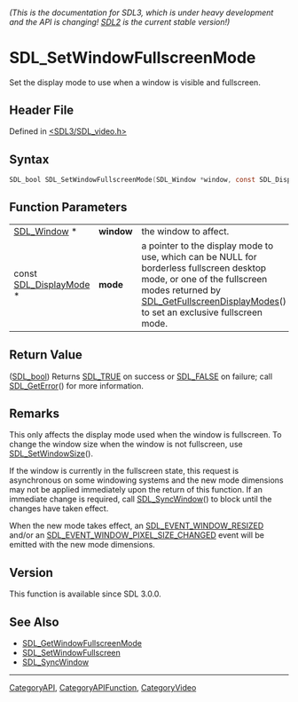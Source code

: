 ###### (This is the documentation for SDL3, which is under heavy development and the API is changing! [SDL2](https://wiki.libsdl.org/SDL2/) is the current stable version!)
# SDL_SetWindowFullscreenMode

Set the display mode to use when a window is visible and fullscreen.

## Header File

Defined in [<SDL3/SDL_video.h>](https://github.com/libsdl-org/SDL/blob/main/include/SDL3/SDL_video.h)

## Syntax

```c
SDL_bool SDL_SetWindowFullscreenMode(SDL_Window *window, const SDL_DisplayMode *mode);
```

## Function Parameters

|                                            |            |                                                                                                                                                                                                                                                  |
| ------------------------------------------ | ---------- | ------------------------------------------------------------------------------------------------------------------------------------------------------------------------------------------------------------------------------------------------ |
| [SDL_Window](SDL_Window) *                 | **window** | the window to affect.                                                                                                                                                                                                                            |
| const [SDL_DisplayMode](SDL_DisplayMode) * | **mode**   | a pointer to the display mode to use, which can be NULL for borderless fullscreen desktop mode, or one of the fullscreen modes returned by [SDL_GetFullscreenDisplayModes](SDL_GetFullscreenDisplayModes)() to set an exclusive fullscreen mode. |

## Return Value

([SDL_bool](SDL_bool)) Returns [SDL_TRUE](SDL_TRUE) on success or
[SDL_FALSE](SDL_FALSE) on failure; call [SDL_GetError](SDL_GetError)() for
more information.

## Remarks

This only affects the display mode used when the window is fullscreen. To
change the window size when the window is not fullscreen, use
[SDL_SetWindowSize](SDL_SetWindowSize)().

If the window is currently in the fullscreen state, this request is
asynchronous on some windowing systems and the new mode dimensions may not
be applied immediately upon the return of this function. If an immediate
change is required, call [SDL_SyncWindow](SDL_SyncWindow)() to block until
the changes have taken effect.

When the new mode takes effect, an
[SDL_EVENT_WINDOW_RESIZED](SDL_EVENT_WINDOW_RESIZED) and/or an
[SDL_EVENT_WINDOW_PIXEL_SIZE_CHANGED](SDL_EVENT_WINDOW_PIXEL_SIZE_CHANGED)
event will be emitted with the new mode dimensions.

## Version

This function is available since SDL 3.0.0.

## See Also

- [SDL_GetWindowFullscreenMode](SDL_GetWindowFullscreenMode)
- [SDL_SetWindowFullscreen](SDL_SetWindowFullscreen)
- [SDL_SyncWindow](SDL_SyncWindow)

----
[CategoryAPI](CategoryAPI), [CategoryAPIFunction](CategoryAPIFunction), [CategoryVideo](CategoryVideo)

